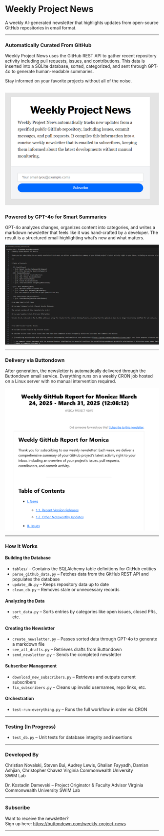 # Weekly Project News

A weekly AI-generated newsletter that highlights updates from open-source GitHub repositories in email format. 

---

### Automatically Curated From GitHub  
Weekly Project News uses the GitHub REST API to gather recent repository activity including pull requests, issues, and contributions. This data is inserted into a SQLite database, sorted, categorized, and sent through GPT-4o to generate human-readable summaries.

Stay informed on your favorite projects without all of the noise.


![Newsletter Sign-Up Screen](/screenshots/newsletterSignup.PNG)
---

### Powered by GPT-4o for Smart Summaries  
GPT-4o analyzes changes, organizes content into categories, and writes a markdown newsletter that feels like it was hand-crafted by a developer. The result is a structured email highlighting what’s new and what matters.


![Newsletter Draft Screenshot](/screenshots/newsletterMarkdown.PNG)

---

### Delivery via Buttondown  
After generation, the newsletter is automatically delivered through the Buttondown email service. Everything runs on a weekly CRON job hosted on a Linux server with no manual intervention required.


![Newsletter Email Screenshot](/screenshots/newsletterEmail.PNG)

---

### How It Works

#### Building the Database
- `tables/` – Contains the SQLAlchemy table definitions for GitHub entities  
- `parse_github_data.py` – Fetches data from the GitHub REST API and populates the database  
- `update_db.py` – Keeps repository data up to date  
- `clean_db.py` – Removes stale or unnecessary records  

#### Analyzing the Data
- `sort_data.py` – Sorts entries by categories like open issues, closed PRs, etc.  

#### Creating the Newsletter
- `create_newsletter.py` – Passes sorted data through GPT-4o to generate a markdown file  
- `see_all_drafts.py` – Retrieves drafts from Buttondown  
- `send_newsletter.py` – Sends the completed newsletter  

#### Subscriber Management
- `download_new_subscribers.py` – Retrieves and outputs current subscribers  
- `fix_subscribers.py` – Cleans up invalid usernames, repo links, etc.  

#### Orchestration
- `test-run-everything.py` – Runs the full workflow in order via CRON  

---

### Testing (In Progress)
- `test_db.py` – Unit tests for database integrity and insertions

---

### Developed By  
Christian Novalski, Steven Bui, Audrey Lewis, Ghalian Fayyadh, Damian Ashjian, Christopher Chavez
Virginia Commonwealth University  
SWIM Lab

Dr. Kostadin Damevski – Project Originator & Faculty Advisor
Virginia Commonwealth University
SWIM Lab

---

### Subscribe  
Want to receive the newsletter?  
Sign up here: https://buttondown.com/weekly-project-news

---